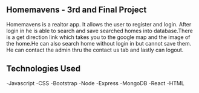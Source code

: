 ## Homemavens - 3rd and Final Project
Homemavens is a realtor app. It allows the user to register and login. After login in he is able to search and save searched homes into database.There is a get direction link which takes you to the google map and the image of the home.He can also search home without login in but cannot save them. He can contact the admin thru the contact us tab and lastly can logout.
## Technologies Used
-Javascript
-CSS
-Bootstrap
-Node
-Express
-MongoDB
-React
-HTML
##
